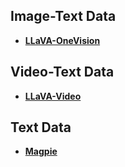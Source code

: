 ## Image-Text Data
* [**LLaVA-OneVision**](https://llava-vl.github.io/blog/2024-08-05-llava-onevision/)
## Video-Text Data
* [**LLaVA-Video**](https://llava-vl.github.io/blog/2024-09-30-llava-video/)
## Text Data
* [**Magpie**](https://github.com/magpie-align/magpie)
